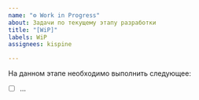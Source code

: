 ```yaml
---
name: "⚙️ Work in Progress"
about: Задачи по текущему этапу разработки
title: "[WiP]"
labels: WiP
assignees: kispine

---
```


На данном этапе необходимо выполнить следующее:

- [ ] ...
